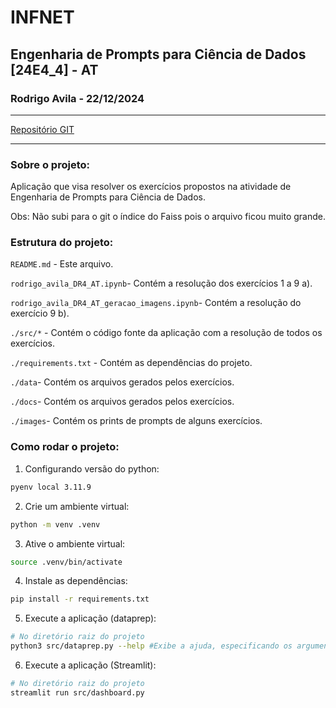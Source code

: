 # INFNET
## Engenharia de Prompts para Ciência de Dados [24E4_4] - AT
### Rodrigo Avila - 22/12/2024
---

[Repositório GIT](https://github.com/r-moreira/eng-prompt-at)

---
### Sobre o projeto:
Aplicação que visa resolver os exercícios propostos na atividade de Engenharia de Prompts para Ciência de Dados.

Obs: Não subi para o git o índice do Faiss pois o arquivo ficou muito grande.

### Estrutura do projeto:
```README.md``` - Este arquivo.

```rodrigo_avila_DR4_AT.ipynb```- Contém a resolução dos exercícios 1 a 9 a).

```rodrigo_avila_DR4_AT_geracao_imagens.ipynb```- Contém a resolução do exercício 9 b).

```./src/*``` - Contém o código fonte da aplicação com a resolução de todos os exercícios.

```./requirements.txt``` - Contém as dependências do projeto.

```./data```- Contém os arquivos gerados pelos exercícios.

```./docs```- Contém os arquivos gerados pelos exercícios.

```./images```- Contém os prints de prompts de alguns exercícios.


### Como rodar o projeto:
1. Configurando versão do python:
```bash
pyenv local 3.11.9
```

2. Crie um ambiente virtual:
```bash
python -m venv .venv
```

3. Ative o ambiente virtual:
```bash
source .venv/bin/activate
```

4. Instale as dependências:
```bash
pip install -r requirements.txt
```

5. Execute a aplicação (dataprep):
```bash
# No diretório raiz do projeto
python3 src/dataprep.py --help #Exibe a ajuda, especificando os argumentos necessários
```

6. Execute a aplicação (Streamlit):
```bash
# No diretório raiz do projeto
streamlit run src/dashboard.py       
```